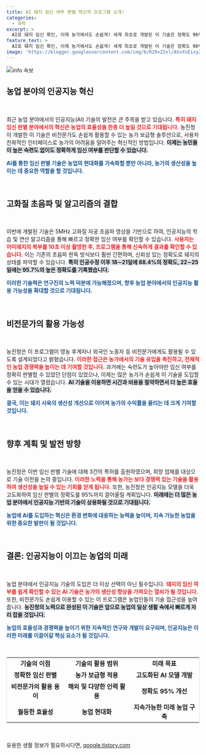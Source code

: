 ```yaml
---
title: AI 돼지 임신 여부 판별 혁신적 프로그램 소개!
categories:
  - 과학
excerpt: >
  AI로 돼지 임신 확인, 이제 농가에서도 손쉽게! 세계 최초로 개발된 이 기술은 정확도 96%를 자랑하며 비전문가도 활용 가능. 농진청은 곧 특허 출원과 기술 이전을 진행할 계획입니다. 클릭해 자세한 내용을 확인하세요!
feature_text: >
  AI로 돼지 임신 확인, 이제 농가에서도 손쉽게! 세계 최초로 개발된 이 기술은 정확도 96%를 자랑하며 비전문가도 활용 가능. 농진청은 곧 특허 출원과 기술 이전을 진행할 계획입니다. 클릭해 자세한 내용을 확인하세요!
image: 'https://blogger.googleusercontent.com/img/b/R29vZ2xl/AVvXsEixyZcFfHzMRdzZMjFBmAUKJYCLCGyLL1o632UiGVXcaFdKo_bkvkuCioo0uUKlGfBVcT3P84aROyZIXSBEx3Aw5nCQ3pTgDom1WDC4m8eifvWiAmWEEVb4x6G_l8C0QH225ldMjyaFvpxGEBGNO37VmDTDMHGhJPq73UglMfDca1-0aw/s1600/blogspot.png'
---
```


<p><img src="https://blogger.googleusercontent.com/img/b/R29vZ2xl/AVvXsEixyZcFfHzMRdzZMjFBmAUKJYCLCGyLL1o632UiGVXcaFdKo_bkvkuCioo0uUKlGfBVcT3P84aROyZIXSBEx3Aw5nCQ3pTgDom1WDC4m8eifvWiAmWEEVb4x6G_l8C0QH225ldMjyaFvpxGEBGNO37VmDTDMHGhJPq73UglMfDca1-0aw/s1600/blogspot.png" alt="info 속보" /></p>

<h2 data-ke-size="size26">농업 분야의 인공지능 혁신</h2>

<p data-ke-size="size16">&nbsp;</p>

<p>최근 농업 분야에서의 인공지능(AI) 기술의 발전은 큰 주목을 받고 있습니다. <b><span style="color: #ee2323;">특히 돼지 임신 판별 분야에서의 혁신은 농업의 효율성을 한층 더 높일 것으로 기대됩니다.</span></b> 농진청이 개발한 이 기술은 비전문가도 손쉽게 활용할 수 있는 농가 보급형 솔루션으로, 사용자 친화적인 인터페이스로 농가의 어려움을 덜어주는 혁신적인 방법입니다. <b><span style="background-color: #21538527;">이제는 농민들이 높은 숙련도 없이도 정확하게 임신 여부를 판단할 수 있습니다.</span></b></p>

<p><b><span style="color: #1a5490;">AI를 통한 임신 판별 기술은 농업의 현대화를 가속화할 뿐만 아니라, 농가의 생산성을 높이는 데 중요한 역할을 할 것입니다.</span></b> </p>

<p data-ke-size="size16">&nbsp;</p>

<h2 data-ke-size="size26">고화질 초음파 및 알고리즘의 결합</h2>

<p data-ke-size="size16">&nbsp;</p>

<p>이번에 개발된 기술은 5MHz 고화질 자궁 초음파 영상을 기반으로 하여, 인공지능의 학습 및 연산 알고리즘을 통해 빠르고 정확한 임신 여부를 확인할 수 있습니다. <b><span style="color: #ee2323;">사용자는 어미돼지의 복부를 10초 이상 촬영한 후, 프로그램을 통해 신속하게 결과를 확인할 수 있습니다.</span></b> 이는 기존의 초음파 판독 방식보다 훨씬 간편하며, 신뢰성 있는 정확도로 돼지의 상태를 파악할 수 있습니다. <b><span style="background-color: #21538527;">특히 인공수정 이후 18∼21일에 88.4%의 정확도, 22∼25일에는 95.7%의 높은 정확도를 기록했습니다.</span></b> </p>

<p><b><span style="color: #1a5490;">이러한 기술력은 연구진의 노력 덕분에 가능해졌으며, 향후 농업 분야에서의 인공지능 활용 가능성을 확대할 것으로 기대됩니다.</span></b></p>

<p data-ke-size="size16">&nbsp;</p>

<h2 data-ke-size="size26">비전문가의 활용 가능성</h2>

<p data-ke-size="size16">&nbsp;</p>

<p>농진청은 이 프로그램이 영농 후계자나 외국인 노동자 등 비전문가에게도 활용될 수 있도록 설계되었다고 밝혔습니다. <b><span style="color: #ee2323;">이러한 접근은 농가에서의 기술 유입을 촉진하고, 전체적인 농업 경쟁력을 높이는 데 기여할 것입니다.</span></b> 과거에는 숙련도가 높아야만 임신 여부를 정확히 판별할 수 있었던 단점이 있었으나, 이제는 많은 농가가 손쉽게 이 기술을 도입할 수 있는 시대가 열렸습니다. <b><span style="background-color: #21538527;">AI 기술을 이용하면 시간과 비용을 절약하면서 더 높은 효율을 얻을 수 있습니다.</span></b></p>

<p><b><span style="color: #1a5490;">결국, 이는 돼지 사육의 생산성 개선으로 이어져 농가의 수익률을 올리는 데 크게 기여할 것입니다.</span></b></p>

<p data-ke-size="size16">&nbsp;</p>

<h2 data-ke-size="size26">향후 계획 및 발전 방향</h2>

<p data-ke-size="size16">&nbsp;</p>

<p>농진청은 이번 임신 판별 기술에 대해 3건의 특허를 출원하였으며, 희망 업체를 대상으로 기술 이전을 논의 중입니다. <b><span style="color: #ee2323;">이러한 노력을 통해 농가는 보다 경쟁력 있는 기술을 활용하여 생산성을 높일 수 있는 기회를 얻게 됩니다.</span></b> 또한, 농진청은 인공지능 모델을 더욱 고도화하여 임신 판별의 정확도를 95%까지 끌어올릴 계획입니다. <b><span style="background-color: #21538527;">미래에는 더 많은 농업 분야에서 인공지능 기반의 기술이 상용화될 것으로 기대됩니다.</span></b></p>

<p><b><span style="color: #1a5490;">농업에 AI를 도입하는 혁신은 환경 변화에 대응하는 능력을 높이며, 지속 가능한 농업을 위한 중요한 발판이 될 것입니다.</span></b></p>

<p data-ke-size="size16">&nbsp;</p>

<h2 data-ke-size="size26">결론: 인공지능이 이끄는 농업의 미래</h2>

<p data-ke-size="size16">&nbsp;</p>

<p>농업 분야에서 인공지능 기술의 도입은 더 이상 선택이 아닌 필수입니다. <b><span style="color: #ee2323;">돼지의 임신 여부를 쉽게 확인할 수 있는 AI 기술은 농가의 생산성 향상을 가져오는 열쇠가 될 것입니다.</span></b> 또한, 비전문가도 손쉽게 이용할 수 있는 이 프로그램은 농업인들의 기술 접근성을 높여줍니다. <b><span style="background-color: #21538527;">농진청의 노력으로 완성된 이 기술은 앞으로 농업의 일상 생활 속에서 빠르게 자리 잡을 것입니다.</span></b> </p>

<p><b><span style="color: #1a5490;">농업의 효율성과 경쟁력을 높이기 위한 지속적인 연구와 개발이 요구되며, 인공지능은 이러한 미래를 이끌어갈 핵심 요소가 될 것입니다.</span></b></p>

<p data-ke-size="size16">&nbsp;</p>

<table style="width: 100%; border-collapse: collapse; border: 1px solid #ddd;">
<tr>
<td style="text-align: center; height: 17px;"><b>기술의 이점</b></td>
<td style="text-align: center; height: 17px;"><b>기술의 활용 범위</b></td>
<td style="text-align: center; height: 17px;"><b>미래 목표</b></td>
</tr>
<tr>
<td style="text-align: center; height: 17px;"><b>정확한 임신 판별</b></td>
<td style="text-align: center; height: 17px;"><b>농가 보급형 적용</b></td>
<td style="text-align: center; height: 17px;"><b>고도화된 AI 모델 개발</b></td>
</tr>
<tr>
<td style="text-align: center; height: 17px;"><b>비전문가의 활용 용이</b></td>
<td style="text-align: center; height: 17px;"><b>해외 및 다양한 인력 활용</b></td>
<td style="text-align: center; height: 17px;"><b>정확도 95% 개선</b></td>
</tr>
<tr>
<td style="text-align: center; height: 17px;"><b>월등한 효율성</b></td>
<td style="text-align: center; height: 17px;"><b>농업 현대화</b></td>
<td style="text-align: center; height: 17px;"><b>지속가능한 미래 농업 구축</b></td>
</tr>
</table>

<p data-ke-size="size16">&nbsp;</p>
유용한 생활 정보가 필요하시다면, <a href="https://qoogle.tistory.com" rel="dofollow">qoogle.tistory.com</a>


